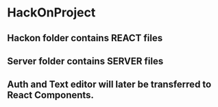 # HackOnProject

## Hackon folder contains REACT files
## Server folder contains SERVER files
## Auth and Text editor will later be transferred to React Components.
